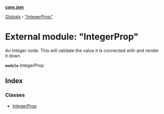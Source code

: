 **[core.jsm](../README.md)**

[Globals](../globals.md) › [&quot;IntegerProp&quot;](_integerprop_.md)

# External module: "IntegerProp"

An Integer node. This will validate the value it is connected with and render it down

**`module`** IntegerProp

## Index

### Classes

* [IntegerProp](../classes/_integerprop_.integerprop.md)